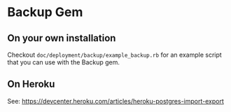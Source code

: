 # Backup Gem

## On your own installation

Checkout `doc/deployment/backup/example_backup.rb` for an example script that you can use with the Backup gem.

## On Heroku

See: https://devcenter.heroku.com/articles/heroku-postgres-import-export
